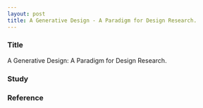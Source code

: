 ```yaml
---
layout: post
title: A Generative Design - A Paradigm for Design Research.
---
```


### Title
A Generative Design: A Paradigm for Design Research.


### Study


### Reference
[^1]: McCormack, J., Dorin, A., & Innocent, T. (2004). Generative Design: A Paradigm for Design Research.
